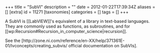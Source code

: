 +++
title = "SubVI"
description = ""
date = 2012-01-22T17:39:34Z
aliases = []
[extra]
id = 11271
[taxonomies]
categories = []
tags = []
+++

<p>A SubVI is [[LabVIEW]]'s equivalent of a library in text-based languages. They are commonly used as functions, as subroutines, and for [[wp:Recursion#Recursion_in_computer_science|recursion]].</p><p>See the [http://zone.ni.com/reference/en-XX/help/371361E-01/lvconcepts/creating_subvis/ official documentation on SubVIs].</p>
